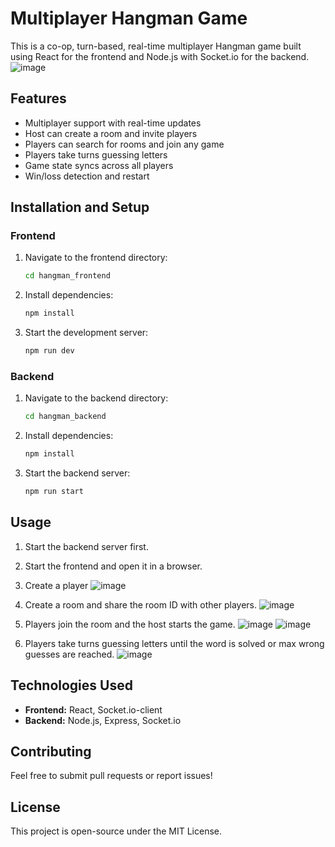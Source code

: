 # Multiplayer Hangman Game
This is a co-op, turn-based, real-time multiplayer Hangman game built using React for the frontend and Node.js with Socket.io for the backend.
![image](https://github.com/user-attachments/assets/50bd89f2-ccaf-4c79-a6e7-c99561467fe0)

## Features
- Multiplayer support with real-time updates
- Host can create a room and invite players
- Players can search for rooms and join any game
- Players take turns guessing letters
- Game state syncs across all players
- Win/loss detection and restart

## Installation and Setup
### **Frontend**
1. Navigate to the frontend directory:
   ```sh
   cd hangman_frontend
   ```
2. Install dependencies:
   ```sh
   npm install
   ```
3. Start the development server:
   ```sh
   npm run dev
   ```

### **Backend**
1. Navigate to the backend directory:
   ```sh
   cd hangman_backend
   ```
2. Install dependencies:
   ```sh
   npm install
   ```
3. Start the backend server:
   ```sh
   npm run start
   ```

## Usage
1. Start the backend server first.
2. Start the frontend and open it in a browser.
3. Create a player
![image](https://github.com/user-attachments/assets/6a05035d-ed6d-4fe1-bc72-741cbdadb8cb)
4. Create a room and share the room ID with other players.
   ![image](https://github.com/user-attachments/assets/fca3c978-9e31-471e-8c5b-88e678f8718a)

5. Players join the room and the host starts the game.
 ![image](https://github.com/user-attachments/assets/23834cd6-0378-4482-b308-46d656d1f8c9)
 ![image](https://github.com/user-attachments/assets/bab551a3-7f3b-41bf-a634-a6ce880110af)

6. Players take turns guessing letters until the word is solved or max wrong guesses are reached.
 ![image](https://github.com/user-attachments/assets/8be86886-56cd-443c-9584-aec36502269f)



## Technologies Used
- **Frontend:** React, Socket.io-client
- **Backend:** Node.js, Express, Socket.io

## Contributing
Feel free to submit pull requests or report issues!

## License
This project is open-source under the MIT License.


